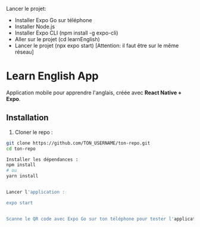 Lancer le projet:
- Installer Expo Go sur téléphone
- Installer Node.js
- Installer Expo CLI (npm install -g expo-cli)
- Aller sur le projet (cd learnEnglish)
- Lancer le projet (npx expo start) [Attention: il faut être sur le même réseau]


# Learn English App

Application mobile pour apprendre l'anglais, créée avec **React Native + Expo**.

## Installation

1. Cloner le repo :
```bash
git clone https://github.com/TON_USERNAME/ton-repo.git
cd ton-repo

Installer les dépendances :
npm install
# ou
yarn install


Lancer l'application :

expo start


Scanne le QR code avec Expo Go sur ton téléphone pour tester l'application.